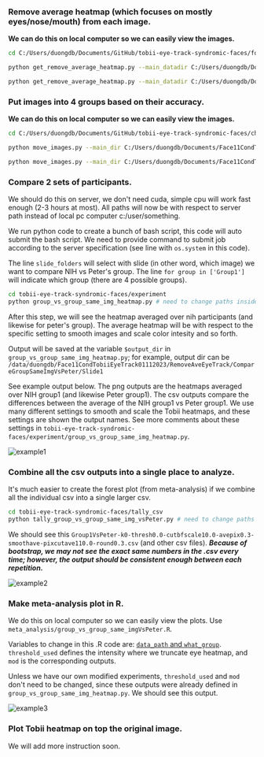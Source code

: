 

### Remove average heatmap (which focuses on mostly eyes/nose/mouth) from each image.

**We can do this on local computer so we can easily view the images.**

```bash
cd C:/Users/duongdb/Documents/GitHub/tobii-eye-track-syndromic-faces/format_heatmap

python get_remove_average_heatmap.py --main_datadir C:/Users/duongdb/Documents/Face11CondTobiiEyeTrack01112023 --imdir 25radius-fix-mismatch-name-to-csv --where_to_save_formated_individual 25radius-fix-mismatch-name-csv-no-ave-whtbg --imsize 720,720 

python get_remove_average_heatmap.py --main_datadir C:/Users/duongdb/Documents/Face11CondTobiiEyeTrack01112023 --imdir Peter25radiusTobiiHeatmap --where_to_save_formated_individual 25radius-no-ave-whtbg-peter --imsize 720,720 
```


### Put images into 4 groups based on their accuracy.

**We can do this on local computer so we can easily view the images.**

```bash
cd C:/Users/duongdb/Documents/GitHub/tobii-eye-track-syndromic-faces/check_data

python move_images.py --main_dir C:/Users/duongdb/Documents/Face11CondTobiiEyeTrack01112023 --source 25radius-fix-mismatch-name-csv-no-ave-whtbg --final_output_dir RemoveAveEyeTrack --df C:/Users/duongdb/Documents/Face11CondTobiiEyeTrack01112023/TableEyeTrackingSimple.csv

python move_images.py --main_dir C:/Users/duongdb/Documents/Face11CondTobiiEyeTrack01112023 --source 25radius-no-ave-whtbg-peter --final_output_dir RemoveAveEyeTrackPeter --df C:/Users/duongdb/Documents/Face11CondTobiiEyeTrack01112023/TableEyeTrackingSimplePeter.csv --add_file_name_pattern .png
```


### Compare 2 sets of participants.

We should do this on server, we don't need cuda, simple cpu will work fast enough (2-3 hours at most). All paths will now be with respect to server path instead of local pc computer c:/user/something.

We run python code to create a bunch of bash script, this code will auto submit the bash script. We need to provide command to submit job according to the server specification (see line with `os.system` in this code).

The line `slide_folders` will select with slide (in other word, which image) we want to compare NIH vs Peter's group. The line `for group in ['Group1']` will indicate which group (there are 4 possible groups).  


```bash
cd tobii-eye-track-syndromic-faces/experiment
python group_vs_group_same_img_heatmap.py # need to change paths inside this code
```
 
After this step, we will see the heatmap averaged over nih participants (and likewise for peter's group). The average heatmap will be with respect to the specific setting to smooth images and scale color intesity and so forth. 

Output will be saved at the variable `$output_dir` in `group_vs_group_same_img_heatmap.py`; for example, output dir can be `/data/duongdb/Face11CondTobiiEyeTrack01112023/RemoveAveEyeTrack/CompareGroupSameImgVsPeter/Slide1`

See example output below. The png outputs are the heatmaps averaged over NIH group1 (and likewise Peter group1). The csv outputs compare the differences between the average of the NIH group1 vs Peter group1. We use many different settings to smooth and scale the Tobii heatmaps, and these settings are shown the output names. See more comments about these settings in `tobii-eye-track-syndromic-faces/experiment/group_vs_group_same_img_heatmap.py`. 

![example1](https://github.com/datduong/tobii-eye-track-syndromic-faces/blob/master/img/ExampleOutputDir.PNG)


### Combine all the csv outputs into a single place to analyze.

It's much easier to create the forest plot (from meta-analysis) if we combine all the individual csv into a single larger csv. 

```bash
cd tobii-eye-track-syndromic-faces/tally_csv
python tally_group_vs_group_same_img_vsPeter.py # need to change paths inside this code
```

We should see this `Group1VsPeter-k0-thresh0.0-cutbfscale10.0-avepix0.3-smoothave-pixcutave110.0-round0.3.csv` (and other csv files). ***Because of bootstrap, we may not see the exact same numbers in the .csv every time; however, the output should be consistent enough between each repetition.***

![example2](https://github.com/datduong/tobii-eye-track-syndromic-faces/blob/master/img/ExampleAfterCombineCsv.PNG)

### Make meta-analysis plot in R.

We do this on local computer so we can easily view the plots. Use `meta_analysis/group_vs_group_same_imgVsPeter.R`. 

Variables to change in this .R code are: [`data_path` and `what_group`](https://github.com/datduong/tobii-eye-track-syndromic-faces/blob/master/meta_analysis/group_vs_group_same_imgVsPeter.R#L5). `threshold_used` defines the intensity where we truncate eye heatmap, and `mod` is the corresponding outputs. 

Unless we have our own modified experiments, `threshold_used` and `mod` don't need to be changed, since these outputs were already defined in `group_vs_group_same_img_heatmap.py`. We should see this output. 

![example3](https://github.com/datduong/tobii-eye-track-syndromic-faces/blob/master/img/Group1-NIH-Peter-IoU-thr0.png)

### Plot Tobii heatmap on top the original image. 

We will add more instruction soon. 


